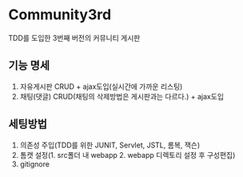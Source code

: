# Community3rd

TDD를 도입한 3번째 버전의 커뮤니티 게시판

## 기능 명세

1. 자유게시판 CRUD + ajax도입(실시간에 가까운 리스팅)
2. 채팅(댓글) CRUD(채팅의 삭제방법은 게시판과는 다르다.) + ajax도입

## 세팅방법

1. 의존성 주입(TDD를 위한 JUNIT, Servlet, JSTL, 롬복, 잭슨) 
2. 톰캣 설정(1. src폴더 내 webapp 2. webapp 디렉토리 설정 후 구성편집)
3. gitignore
